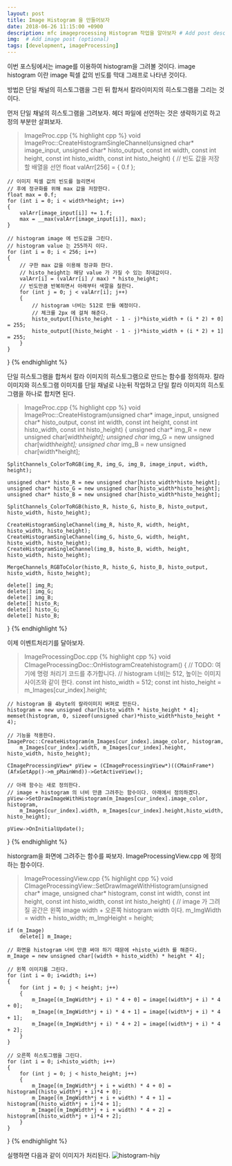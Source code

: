 ```yaml
---
layout: post
title: Image Histogram 을 만들어보자
date: 2018-06-26 11:15:00 +0900
description: mfc imageprocessing Histogram 작업을 알아보자 # Add post description (optional)
img:  # Add image post (optional)
tags: [development, imageProcessing]
---
```


이번 포스팅에서는 image를 이용하여 histogram을 그려볼 것이다.
image histogram 이란 image 픽셀 값의 빈도를 막대 그래프로 나타낸 것이다.

방법은 단일 채널의 히스토그램을 그린 뒤 합쳐서 칼라이미지의 히스토그램을 그리는 것이다.

먼저 단일 채널의 히스토그램을 그려보자.
헤더 파일에 선언하는 것은 생략하기로 하고 정의 부분만 살펴보자.

> ImageProc.cpp
{% highlight cpp %}
void ImageProc::CreateHistogramSingleChannel(unsigned char* image_input,
	unsigned char* histo_output, const int width, const int height,
	const int histo_width, const int histo_height)
{
    // 빈도 값을 저장할 배열을 선언
    float valArr[256] = { 0.f };
    
    // 이미지 픽셀 값의 빈도를 늘리면서
    // 후에 정규화를 위해 max 값을 저장한다.
	float max = 0.f;
	for (int i = 0; i < width*height; i++)
	{
		valArr[image_input[i]] += 1.f;
		max = __max(valArr[image_input[i]], max);
	}
		
	// histogram image 에 빈도값을 그린다.
    // histogram value 는 255까지 이다.
	for (int i = 0; i < 256; i++)
	{
        // 구한 max 값을 이용해 정규화 한다.
        // histo_height는 해당 value 가 가질 수 있는 최대값이다.
		valArr[i] = (valArr[i] / max) * histo_height;
        // 빈도만큼 반복하면서 아래부터 색깔을 칠한다.
		for (int j = 0; j < valArr[i]; j++)
		{
            // histogram 너비는 512로 만들 예정이다.
            // 체크를 2px 에 걸쳐 해준다.
			histo_output[(histo_height - 1 - j)*histo_width + (i * 2) + 0] = 255;
			histo_output[(histo_height - 1 - j)*histo_width + (i * 2) + 1] = 255;
		}
	}
}
{% endhighlight %}

단일 히스토그램을 합쳐서 칼라 이미지의 히스토그램으로 만드는 함수를 정의하자.
칼라 이미지와 히스토그램 이미지를 단일 채널로 나눈뒤 작업하고
단일 칼라 이미지의 히스토그램을 하나로 합치면 된다.

> ImageProc.cpp
{% highlight cpp %}
void ImageProc::CreateHistogram(unsigned char* image_input,
	unsigned char* histo_output, const int width, const int height,
	const int histo_width, const int histo_height)
{
	unsigned char* img_R = new unsigned char[width*height];
	unsigned char* img_G = new unsigned char[width*height];
	unsigned char* img_B = new unsigned char[width*height];

	SplitChannels_ColorToRGB(img_R, img_G, img_B, image_input, width, height);
	
	unsigned char* histo_R = new unsigned char[histo_width*histo_height];
	unsigned char* histo_G = new unsigned char[histo_width*histo_height];
	unsigned char* histo_B = new unsigned char[histo_width*histo_height];

	SplitChannels_ColorToRGB(histo_R, histo_G, histo_B, histo_output, histo_width, histo_height);

	CreateHistogramSingleChannel(img_R, histo_R, width, height, histo_width, histo_height);
	CreateHistogramSingleChannel(img_G, histo_G, width, height, histo_width, histo_height);
	CreateHistogramSingleChannel(img_B, histo_B, width, height, histo_width, histo_height);

	MergeChannels_RGBToColor(histo_R, histo_G, histo_B, histo_output, histo_width, histo_height);

	delete[] img_R;
	delete[] img_G;
	delete[] img_B;
	delete[] histo_R;
	delete[] histo_G;
	delete[] histo_B;
}
{% endhighlight %}

이제 이벤트처리기를 달아보자.

>ImageProcessingDoc.cpp
{% highlight cpp %}
void CImageProcessingDoc::OnHistogramCreatehistogram()
{
	// TODO: 여기에 명령 처리기 코드를 추가합니다.
    // histogram 너비는 512, 높이는 이미지 사이즈와 같이 한다.
	const int histo_width = 512;
	const int histo_height = m_Images[cur_index].height;

    // histogram 을 4byte의 칼라이미지 버퍼로 만든다.
	histogram = new unsigned char[histo_width * histo_height * 4];
	memset(histogram, 0, sizeof(unsigned char)*histo_width*histo_height * 4);

    // 기능을 적용한다.
	ImageProc::CreateHistogram(m_Images[cur_index].image_color, histogram,
		m_Images[cur_index].width, m_Images[cur_index].height, histo_width, histo_height);

	CImageProcessingView* pView = (CImageProcessingView*)((CMainFrame*)(AfxGetApp()->m_pMainWnd))->GetActiveView();

    // 아래 함수는 새로 정의한다.
    // image + histogram 의 너비 만큼 그려주는 함수이다. 아래에서 정의하겠다.
	pView->SetDrawImageWithHistogram(m_Images[cur_index].image_color, histogram,
		m_Images[cur_index].width, m_Images[cur_index].height,histo_width, histo_height);

	pView->OnInitialUpdate();
}
{% endhighlight %}


historgram을 화면에 그려주는 함수를 짜보자.
ImageProcessingView.cpp 에 정의하는 함수이다.

> ImageProcessingView.cpp
{% highlight cpp %}
void CImageProcessingView::SetDrawImageWithHistogram(unsigned char* image, unsigned char* histogram,
	const int width, const int height, const int histo_width, const int histo_height)
{
    // image 가 그려질 공간은 왼쪽 image width + 오른쪽 histogram width 이다.
	m_ImgWidth = width + histo_width;
	m_ImgHeight = height;

	if (m_Image)
		delete[] m_Image;

	// 화면을 histogram 너비 만큼 써야 하기 때문에 +histo_width 를 해준다.
	m_Image = new unsigned char[(width + histo_width) * height * 4];

    // 왼쪽 이미지를 그린다.
	for (int i = 0; i<width; i++)
	{
		for (int j = 0; j < height; j++)
		{
			m_Image[(m_ImgWidth*j + i) * 4 + 0] = image[(width*j + i) * 4 + 0];
			m_Image[(m_ImgWidth*j + i) * 4 + 1] = image[(width*j + i) * 4 + 1];
			m_Image[(m_ImgWidth*j + i) * 4 + 2] = image[(width*j + i) * 4 + 2];
		}
	}

    // 오른쪽 히스토그램을 그린다.
	for (int i = 0; i<histo_width; i++)
	{
		for (int j = 0; j < histo_height; j++)
		{
			m_Image[(m_ImgWidth*j + i + width) * 4 + 0] = histogram[(histo_width*j + i)*4 + 0];
			m_Image[(m_ImgWidth*j + i + width) * 4 + 1] = histogram[(histo_width*j + i)*4 + 1];
			m_Image[(m_ImgWidth*j + i + width) * 4 + 2] = histogram[(histo_width*j + i)*4 + 2];
		}
	}
	
}
{% endhighlight %}

실행하면 다음과 같이 이미지가 처리된다.
![histogram-hijy]({{"/assets/img/imageProcessing/histogram-hijy.jpg"}})